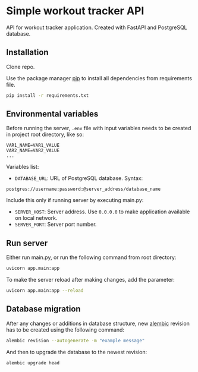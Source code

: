 # Simple workout tracker API
API for workout tracker application.
Created with FastAPI and PostgreSQL database.

## Installation
Clone repo.

Use the package manager [pip](https://pip.pypa.io/en/stable/) to install all dependencies from requirements file.

```bash
pip install -r requirements.txt
```

## Environmental variables
Before running the server, `.env` file with input variables needs to be created in project root directory, like so:

```text
VAR1_NAME=VAR1_VALUE
VAR2_NAME=VAR2_VALUE
...
```

Variables list:

* `DATABASE_URL`: URL of PostgreSQL database. Syntax:
```text
postgres://username:password:@server_address/database_name
```

Include this only if running server by executing main.py:

* `SERVER_HOST`: Server address. Use `0.0.0.0` to make application available on local network.
* `SERVER_PORT`: Server port number.

## Run server
Either run main.py, or run the following command from root directory:

```bash
uvicorn app.main:app
```

To make the server reload after making changes, add the parameter:

```bash
uvicorn app.main:app --reload
```

## Database migration
After any changes or additions in database structure, new [alembic](https://pypi.org/project/alembic/) revision has to be created using the following command:

```bash
alembic revision --autogenerate -m "example message"
```

And then to upgrade the database to the newest revision:

```bash
alembic upgrade head
```
